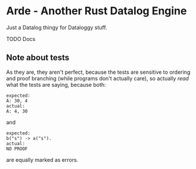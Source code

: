 # Arde - Another Rust Datalog Engine

Just a Datalog thingy for Dataloggy stuff.

TODO Docs

## Note about tests

As they are, they aren't perfect, because the tests are sensitive to ordering
and proof branching (while programs don't actually care), so actually *read* what the tests are saying, because both:

```
expected:
A: 30, 4
actual:
A: 4, 30
```

and

```
expected:
b("s") -> a("s").
actual:
NO PROOF
```

are equally marked as errors.
